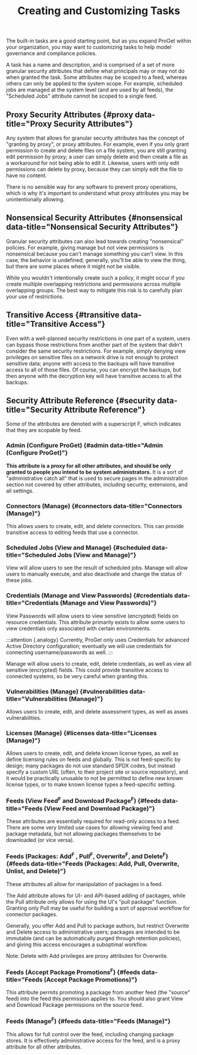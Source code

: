 ﻿---
title: Creating and Customizing Tasks
sequence: 200
keywords: proget,packages
---

  The built-in tasks are a good starting point, but as you expand ProGet within your organization, you may want to customizing tasks to help model governance and compliance policies.     

  A task has a name and description, and is comprised of a set of more granular security attributes that define what principals may or may not do when granted the task. Some attributes may be scoped to a feed, whereas others can only be applied to the system scope. For example, scheduled jobs are managed at the system level (and are used by all feeds), the "Scheduled Jobs" attribute cannot be scoped to a single feed.

  ## Proxy Security Attributes {#proxy data-title="Proxy Security Attributes"}

  Any system that allows for granular security attributes has the concept of "granting by proxy", or proxy attributes. For example, even if you only grant permission to create and delete files on a file system, you are still granting edit permission by proxy; a user can simply delete and then create a file as a workaround for not being able to edit it. Likewise, users with only edit permissions can delete by proxy, because they can simply edit the file to have no content.

  There is no sensible way for any software to prevent proxy operations, which is why it's important to understand what proxy attributes you may be unintentionally allowing.

  ## Nonsensical Security Attributes {#nonsensical data-title="Nonsensical Security Attributes"}

  Granular security attributes can also lead towards creating "nonsensical" policies. For example, giving manage but not view permissions is nonsensical because you can't manage something you can't view. In this case, the behavior is undefined; generally, you'll be able to view the thing, but there are some places where it might not be visible.  

  While you wouldn't intentionally create such a policy, it might occur if you create multiple overlapping restrictions and permissions across multiple overlapping groups. The best way to mitigate this risk is to carefully plan your use of restrictions.

## Transitive Access {#transitive data-title="Transitive Access"}

Even with a well-planned security restrictions in one part of a system, users can bypass those restrictions from another part of the system that didn't consider the same security restrictions. For example, simply denying view privileges on sensitive files on a network drive is not enough to protect sensitive data; anyone with access to the backups will have transitive access to all of those files.  Of course, you can encrypt the backups, but then anyone with the decryption key will have transitive access to all the backups.

## Security Attribute Reference {#security data-title="Security Attribute Reference"}

Some of the attributes are denoted with a superscript F, which indicates that they are scopable by feed.

### Admin (Configure ProGet) {#admin data-title="Admin (Configure ProGet)"}

**This attribute is a proxy for all other attributes, and should be only granted to people you intend to be system administrators.** It is a sort of "administrative catch all" that is used to secure pages in the administration section not covered by other attributes, including security, extensions, and all settings.

### Connectors (Manage) {#connectors data-title="Connectors (Manage)"}

This allows users to create, edit, and delete connectors. This can provide transitive access to editing feeds that use a connector.

### Scheduled Jobs (View and Manage) {#scheduled data-title="Scheduled Jobs (View and Manage)"}

View will allow users to see the result of scheduled jobs. Manage will allow users to manually execute, and also deactivate and change the status of these jobs.

### Credentials (Manage and View Passwords) {#credentials data-title="Credentials (Manage and View Passwords)"}

View Passwords will allow users to view sensitive (encrypted) fields on resource credentials. This attribute primarily exists to allow some users to view credentials only associated with certain environments.

:::attention {.analogy}
Currently, ProGet only uses Credentials for advanced Active Directory configuration; eventually we will use credentials for connecting username/passwords as well.
:::

Manage will allow users to create, edit, delete credentials, as well as view all sensitive (encrypted) fields. This could provide transitive access to connected systems, so be very careful when granting this.

### Vulnerabilities (Manage) {#vulnerabilities data-title="Vulnerabilities (Manage)"}

Allows users to create, edit, and delete assessment types, as well as asses vulnerabilities.

### Licenses (Manage) {#licenses data-title="Licenses (Manage)"}

Allows users to create, edit, and delete known license types, as well as define licensing rules on feeds and globally. This is not feed-specific by design; many packages do not use standard SPDX codes, but instead specify a custom URL (often, to their project site or source repository), and it would be practically unusable to not be permitted to define new known license types, or to make known license types a feed-specific setting.

### Feeds (View Feed<sup>F</sup> and Download Package<sup>F</sup>) {#feeds data-title="Feeds (View Feed and Download Package)"}

These attributes are essentially required for read-only access to a feed. There are some very limited use cases for allowing viewing feed and package metadata, but not allowing packages themselves to be downloaded (or vice versa).

### Feeds (Packages: Add<sup>F</sup> , Pull<sup>F</sup>, Overwrite<sup>F</sup>, and Delete<sup>F</sup>) {#feeds data-title="Feeds (Packages: Add, Pull, Overwrite, Unlist, and Delete)"}

These attributes all allow for manipulation of packages in a feed.

The Add attribute allows for UI- and API-based adding of packages, while the Pull attribute only allows for using the UI's "pull package" function. Granting only Pull may be useful for building a sort of approval workflow for connector packages.

Generally, you offer Add and Pull to package authors, but restrict Overwrite and Delete access to administrative users; packages are intended to be immutable (and can be automatically purged through retention policies), and giving this access encourages a suboptimal workflow.

Note: Delete with Add privileges are proxy attributes for Overwrite.

### Feeds (Accept Package Promotions<sup>F</sup>) {#feeds data-title="Feeds (Accept Package Promotions)"}

This attribute permits promoting a package from another feed (the "source" feed) into the feed this permission applies to. You should also grant View and Download Package permissions on the source feed.

### Feeds (Manage<sup>F</sup>) {#feeds data-title="Feeds (Manage)"}

This allows for full control over the feed, including changing package stores. It is effectively administrative access for the feed, and is a proxy attribute for all other attributes.
